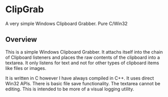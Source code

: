 ClipGrab
========

A very simple Windows Clipboard Grabber. Pure C/Win32

Overview
--------

This is a simple Windows Clipboard Grabber. It attachs itself into the chain of Clipboard listeners
and places the raw contents of the clipboard into a textarea. It only listens for text and not for
other types of clipboard items like files or images.

It is written in C however I have always compiled in C++. It uses direct Win32 APIs. There is basic file
save functionality. The textarea cannot be editing. This is intended to be more of a visual logging utility.